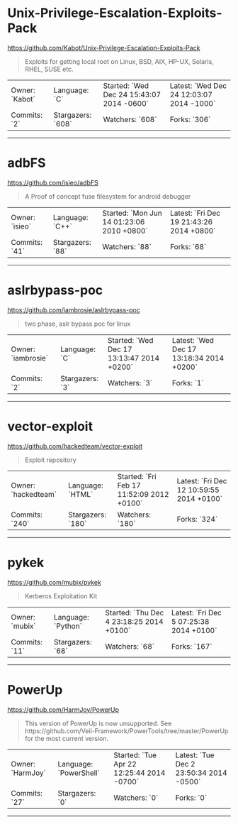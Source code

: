 # Unix-Privilege-Escalation-Exploits-Pack

https://github.com/Kabot/Unix-Privilege-Escalation-Exploits-Pack
<blockquote>
Exploits for getting local root on Linux, BSD, AIX, HP-UX, Solaris, RHEL, SUSE etc.
</blockquote>

<table>
<tr><td>Owner: `Kabot`</td>
    <td>Language: `C`</td>
    <td>Started: `Wed Dec 24 15:43:07 2014 -0600`</td>
    <td>Latest: `Wed Dec 24 12:03:07 2014 -1000`</td></tr>
<tr><td>Commits: `2`</td>
    <td>Stargazers: `608`</td>
    <td>Watchers: `608`</td>
    <td>Forks: `306`</td></tr>
</table>

---

# adbFS

https://github.com/isieo/adbFS
<blockquote>
A Proof of concept fuse filesystem for android debugger
</blockquote>

<table>
<tr><td>Owner: `isieo`</td>
    <td>Language: `C++`</td>
    <td>Started: `Mon Jun 14 01:23:06 2010 +0800`</td>
    <td>Latest: `Fri Dec 19 21:43:26 2014 +0800`</td></tr>
<tr><td>Commits: `41`</td>
    <td>Stargazers: `88`</td>
    <td>Watchers: `88`</td>
    <td>Forks: `68`</td></tr>
</table>

---

# aslrbypass-poc

https://github.com/iambrosie/aslrbypass-poc
<blockquote>
two phase, aslr bypass poc for linux
</blockquote>

<table>
<tr><td>Owner: `iambrosie`</td>
    <td>Language: `C`</td>
    <td>Started: `Wed Dec 17 13:13:47 2014 +0200`</td>
    <td>Latest: `Wed Dec 17 13:18:34 2014 +0200`</td></tr>
<tr><td>Commits: `2`</td>
    <td>Stargazers: `3`</td>
    <td>Watchers: `3`</td>
    <td>Forks: `1`</td></tr>
</table>

---

# vector-exploit

https://github.com/hackedteam/vector-exploit
<blockquote>
Exploit repository
</blockquote>

<table>
<tr><td>Owner: `hackedteam`</td>
    <td>Language: `HTML`</td>
    <td>Started: `Fri Feb 17 11:52:09 2012 +0100`</td>
    <td>Latest: `Fri Dec 12 10:59:55 2014 +0100`</td></tr>
<tr><td>Commits: `240`</td>
    <td>Stargazers: `180`</td>
    <td>Watchers: `180`</td>
    <td>Forks: `324`</td></tr>
</table>

---

# pykek

https://github.com/mubix/pykek
<blockquote>
Kerberos Exploitation Kit
</blockquote>

<table>
<tr><td>Owner: `mubix`</td>
    <td>Language: `Python`</td>
    <td>Started: `Thu Dec 4 23:18:25 2014 +0100`</td>
    <td>Latest: `Fri Dec 5 07:25:38 2014 +0100`</td></tr>
<tr><td>Commits: `11`</td>
    <td>Stargazers: `68`</td>
    <td>Watchers: `68`</td>
    <td>Forks: `167`</td></tr>
</table>

---

# PowerUp

https://github.com/HarmJoy/PowerUp
<blockquote>
This version of PowerUp is now unsupported. See https://github.com/Veil-Framework/PowerTools/tree/master/PowerUp for the most current version.
</blockquote>

<table>
<tr><td>Owner: `HarmJoy`</td>
    <td>Language: `PowerShell`</td>
    <td>Started: `Tue Apr 22 12:25:44 2014 -0700`</td>
    <td>Latest: `Tue Dec 2 23:50:34 2014 -0500`</td></tr>
<tr><td>Commits: `27`</td>
    <td>Stargazers: `0`</td>
    <td>Watchers: `0`</td>
    <td>Forks: `0`</td></tr>
</table>

---


